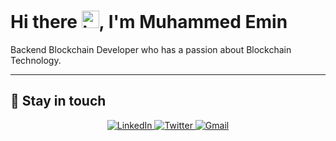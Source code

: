 # Hi there <img src="https://user-images.githubusercontent.com/1303154/88677602-1635ba80-d120-11ea-84d8-d263ba5fc3c0.gif" width="28px" alt="hi">, I'm Muhammed Emin

Backend Blockchain Developer who has a passion about Blockchain Technology.

---


## :link:	Stay in touch

<div align="center">
   <a href="https://www.linkedin.com/in/eminmtas/" target="_blank">
    <img alt="LinkedIn" src="https://img.shields.io/badge/linkedin-%230077B5.svg?style=for-the-badge&logo=linkedin&logoColor=white"/>
  <a href="https://twitter.com/EminTas98" target="_blank">
    <img alt="Twitter" src="https://img.shields.io/badge/eminmtas-%231DA1F2.svg?style=for-the-badge&logo=Twitter&logoColor=white"/>
  </a>
  </a>
  <a href="mailto:eminmtas@gmail.com" target="_blank">
  <img alt="Gmail" src="https://img.shields.io/badge/Mail-D14836?style=for-the-badge&logo=gmail&logoColor=white" />
</a>
</div>
